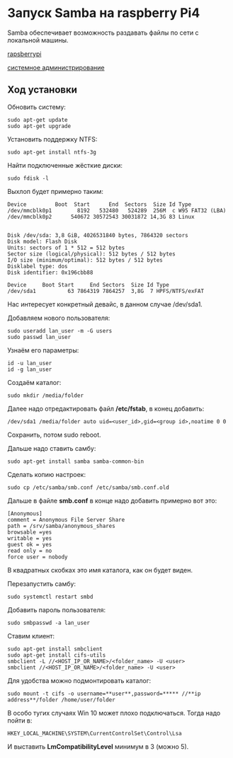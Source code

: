 # Запуск Samba на raspberry Pi4

Samba обеспечивает возможность раздавать файлы по сети с локальной машины.

[rapsberrypi](./meta_rapsberrypi.md)

[системное администрирование](./meta_sistemnoe_administrirovanie.md)

## Ход установки

Обновить систему:
```shell
sudo apt-get update
sudo apt-get upgrade
```

Установить поддержку NTFS:
```shell
sudo apt-get install ntfs-3g
```

Найти подключенные жёсткие диски:
```shell
sudo fdisk -l
```

Выхлоп будет примерно таким:
```shell
Device         Boot  Start      End  Sectors  Size Id Type
/dev/mmcblk0p1        8192   532480   524289  256M  c W95 FAT32 (LBA)
/dev/mmcblk0p2      540672 30572543 30031872 14,3G 83 Linux


Disk /dev/sda: 3,8 GiB, 4026531840 bytes, 7864320 sectors
Disk model: Flash Disk
Units: sectors of 1 * 512 = 512 bytes
Sector size (logical/physical): 512 bytes / 512 bytes
I/O size (minimum/optimal): 512 bytes / 512 bytes
Disklabel type: dos
Disk identifier: 0x196cbb88

Device     Boot Start     End Sectors  Size Id Type
/dev/sda1          63 7864319 7864257  3,8G  7 HPFS/NTFS/exFAT
```
Нас интересует конкретный девайс, в данном случае /dev/sda1.

Добавляем нового пользователя:
```shell
sudo useradd lan_user -m -G users
sudo passwd lan_user
```

Узнаём его параметры:
```shell
id -u lan_user
id -g lan_user
```

Создаём каталог:
```shell
sudo mkdir /media/folder
```

Далее надо отредактировать файл **/etc/fstab**, в конец добавить:
```shell
/dev/sda1 /media/folder auto uid=<user_id>,gid=<group id>,noatime 0 0
```

Сохранить, потом sudo reboot.

Дальше надо ставить самбу:
```shell
sudo apt-get install samba samba-common-bin
```

Сделать копию настроек:
```shell
sudo cp /etc/samba/smb.conf /etc/samba/smb.conf.old
```

Дальше в файле **smb.conf** в конце надо добавить примерно вот это:
```
[Anonymous]
comment = Anonymous File Server Share
path = /srv/samba/anonymous_shares
browsable =yes
writable = yes
guest ok = yes
read only = no
force user = nobody
```
В квадратных скобках это имя каталога, как он будет виден.

Перезапустить самбу:
```shell
sudo systemctl restart smbd
```

Добавить пароль пользователя:
```shell
sudo smbpasswd -a lan_user
```

Ставим клиент:
```shell
sudo apt-get install smbclient
sudo apt-get install cifs-utils
smbclient -L //<HOST_IP_OR_NAME>/<folder_name> -U <user>
smbclient //<HOST_IP_OR_NAME>/<folder_name> -U <user>
```

Для удобства можно подмонтировать каталог:
```shell
sudo mount -t cifs -o username=**user**,password=***** //**ip address**/folder /home/user/folder
```

В особо тугих случаях Win 10 может плохо подключаться. Тогда надо пойти в:
```
HKEY_LOCAL_MACHINE\SYSTEM\CurrentControlSet\Control\Lsa
```
И выставить **LmCompatibilityLevel** минимум в 3 (можно 5).
